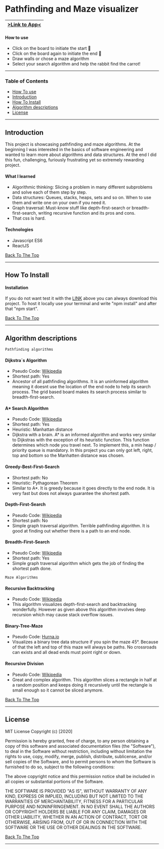 # Pathfinding and Maze visualizer


| [>Link to App<](https://atska.github.io/visualizer/) |
| ---------------------------------------------------- |


#### How to use

- Click on the board to initiate the start 🐰 
- Click on the board again to initiate the end 🥕
- Draw walls or chose a maze algorithm
- Select your search algorithm and help the rabbit find the carrot!
---

### Table of Contents
- [How To use](#how-to-use)
- [Introduction](#introduction)
- [How To Install](#how-to-install)
- [Algorithm descriptions](#algorithm-descriptions)
- [License](#license)

---

## Introduction

This project is showcasing pathfinding and maze algorithms. At the beginning I was interested in the basics of software engineering and wanted to learn more about algorithms and data structures. At the end I did this fun, challenging, furiously frustrating yet so extremely rewarding project.

#### What I learned

- Algorithmic thinking: Slicing a problem in many different subproblems and solve each of them step by step.
- Data structures: Queues, stacks, heaps, sets and so on. When to use them and write one on your own if you need it.
- Graph traversal: Must-know stuff like depth-first-search or breadth-first-search, writing recursive function and its pros and cons.
- That css is hard.

#### Technologies

- Javascript ES6
- ReactJS

[Back To The Top](#pathfinding-and-maze-visualizer)

---

## How To Install

#### Installation

If you do not want test it with the [LINK](https://atska.github.io/visualizer/) above you can always download this project. To host it locally use your terminal and write "npm install" and after that "npm start". 

[Back To The Top](#pathfinding-and-maze-visualizer)

---

## Algorithm descriptions

`Pathfinding algorithms`

#### Dijkstra´s Algorithm

- Pseudo Code: [Wikipedia](https://en.wikipedia.org/wiki/Dijkstra%27s_algorithm)
- Shortest path: Yes
- Ancestor of all pathfinding algorithms. It is an uninformed algorithm meaning it doesnt use the location of the end node to help its search process. The grid based
  board makes its search process similar to breadth-first-search.

#### A* Search Algorithm
- Pseudo Code: [Wikipedia](https://en.wikipedia.org/wiki/A*_search_algorithm)
- Shortest path: Yes
- Heuristic: Manhattan distance
- Dijkstra with a brain. A* is an informed algorithm and works very similar to Dijkstras with the exception of its heuristic function. This function determines which node you travel next. To implement this, a min heap / priority queue is mandatory. In this project you can only got left, right, top and bottom so the Manhatten distance was chosen.

#### Greedy-Best-First-Search
- Shortest path: No
- Heuristic: Pythagorean Theorem
- Similar to A*. It is greedy because it goes directly to the end node. It is very fast but does not always guarantee the shortest path.

#### Depth-First-Search
- Pseudo Code: [Wikipedia](https://en.wikipedia.org/wiki/Tree_traversal)
- Shortest path: No
- Simple graph traversal algorithm. Terrible pathfinding algorithm. It is good at finding out whether there is a path to an end node.

#### Breadth-First-Search
- Pseudo Code: [Wikipedia](https://en.wikipedia.org/wiki/Tree_traversal)
- Shortest path: Yes
- Simple graph traversal algorithm which gets the job of finding the shortest path done.

`Maze Algorithms`

#### Recursive Backtracking
- Pseudo Code: [Wikipedia](https://en.wikipedia.org/wiki/Maze_generation_algorithm)
- This algorithm visualizes depth-first-search and backtracking wonderfully. However as given above this algorithm involves deep recursion which may cause stack overflow issues.

#### Binary-Tree-Maze
- Pseudo Code: [Hurna.io](https://hurna.io/academy/algorithms/maze_generator/binary.html)
- Visualizes a binary tree data structure if you spin the maze 45°. Because of that the left and top of this maze will always be paths. No crossroads  can exists and all dead ends must point right or down.

#### Recursive Division
- Pseudo Code: [Wikipedia](https://en.wikipedia.org/wiki/Maze_generation_algorithm)
- Great and complex algorithm. This algorithm slices a rectangle in half at a random position and keeps doing it recursively until the rectangle is small enough so it cannot be sliced anymore.

[Back To The Top](#pathfinding-and-maze-visualizer)

---

## License

MIT License
Copyright (c) [2020]

Permission is hereby granted, free of charge, to any person obtaining a copy
of this software and associated documentation files (the "Software"), to deal
in the Software without restriction, including without limitation the rights
to use, copy, modify, merge, publish, distribute, sublicense, and/or sell
copies of the Software, and to permit persons to whom the Software is
furnished to do so, subject to the following conditions:

The above copyright notice and this permission notice shall be included in all
copies or substantial portions of the Software.

THE SOFTWARE IS PROVIDED "AS IS", WITHOUT WARRANTY OF ANY KIND, EXPRESS OR
IMPLIED, INCLUDING BUT NOT LIMITED TO THE WARRANTIES OF MERCHANTABILITY,
FITNESS FOR A PARTICULAR PURPOSE AND NONINFRINGEMENT. IN NO EVENT SHALL THE
AUTHORS OR COPYRIGHT HOLDERS BE LIABLE FOR ANY CLAIM, DAMAGES OR OTHER
LIABILITY, WHETHER IN AN ACTION OF CONTRACT, TORT OR OTHERWISE, ARISING FROM,
OUT OF OR IN CONNECTION WITH THE SOFTWARE OR THE USE OR OTHER DEALINGS IN THE
SOFTWARE.

[Back To The Top](#pathfinding-and-maze-visualizer)

---
